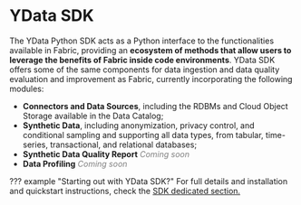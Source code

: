 # YData SDK

The YData Python SDK acts as a Python interface to the functionalities available in Fabric, providing an **ecosystem of methods that allow users to leverage the benefits of Fabric inside code environments**. YData SDK offers some of the same components for data ingestion and data quality evaluation and improvement as Fabric, currently incorporating the following modules:

- **Connectors and Data Sources**, including the RDBMs and Cloud Object Storage available in the Data Catalog;
- **Synthetic Data**, including anonymization, privacy control, and conditional sampling and supporting all data types, from tabular, time-series, transactional, and relational databases;
- **Synthetic Data Quality Report** <span style="color:grey">*Coming soon*</span>
- **Data Profiling** <span style="color:grey">*Coming soon*</span>

??? example "Starting out with YData SDK?"
    For full details and installation and quickstart instructions, check the [SDK dedicated section.](../sdk/index.md)
